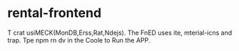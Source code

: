 # rental-frontend
T
crat usiMECK(MonDB,Erss,Rat,Ndejs).
The FnED uses ite, mterial-icns and trap.
Tpe npm rn dv in the Coole to Run the APP.
